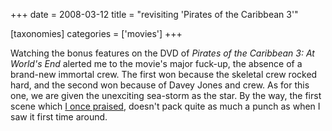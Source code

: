 +++
date = 2008-03-12
title = "revisiting 'Pirates of the Caribbean 3'"

[taxonomies]
categories = ['movies']
+++

Watching the bonus features on the DVD of *Pirates of the Caribbean 3:
At World\'s End* alerted me to the movie\'s major fuck-up, the absence
of a brand-new immortal crew. The first won because the skeletal crew
rocked hard, and the second won because of Davey Jones and crew. As for
this one, we are given the unexciting sea-storm as the star. By the way,
the first scene which [I once praised], doesn\'t pack quite as much a
punch as when I saw it first time around.

  [I once praised]: http://tshepang.net/pirates-of-the-caribbean-3
